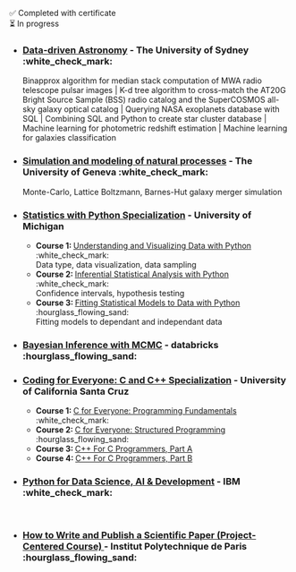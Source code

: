 :white_check_mark: Completed with certificate<br>
:hourglass_flowing_sand: In progress<br>
<ul>
  
<li>
<h3><a href="https://www.coursera.org/learn/data-driven-astronomy">Data-driven Astronomy</a> - <strong>The University of Sydney</strong> :white_check_mark:</h3>
Binapprox algorithm for median stack computation of MWA radio telescope pulsar images  |  K-d tree algorithm to cross-match the  AT20G Bright Source Sample (BSS) radio catalog and the SuperCOSMOS all-sky galaxy optical catalog  |  Querying NASA exoplanets database with SQL  |  Combining SQL and Python to create star cluster database  |  Machine learning for photometric redshift estimation  |  Machine learning for galaxies classification<br>
</li>

<li>
<h3><a href="https://www.coursera.org/learn/modeling-simulation-natural-processes">Simulation and modeling of natural processes</a> - <strong>The University of Geneva</strong> :white_check_mark:</h3>
Monte-Carlo, Lattice Boltzmann, Barnes-Hut galaxy merger simulation<br>
</li>

  <li>
<h3><a href="https://www.coursera.org/specializations/statistics-with-python">Statistics with Python Specialization</a> - <strong>University of Michigan</strong></h3>
   <ul>
      <li>
        <strong>Course 1: </strong><a href="https://www.coursera.org/learn/understanding-visualization-data?specialization=statistics-with-python">Understanding and Visualizing Data with Python</a>  :white_check_mark:<br>
Data type, data visualization, data sampling
        </li>
 <li>
        <strong>Course 2: </strong><a href="https://www.coursera.org/learn/inferential-statistical-analysis-python?specialization=statistics-with-python">Inferential Statistical Analysis with Python</a>  :white_check_mark:<br>
Confidence intervals, hypothesis testing
        </li>
 <li>
        <strong>Course 3: </strong><a href="https://www.coursera.org/learn/fitting-statistical-models-data-python?specialization=statistics-with-python">Fitting Statistical Models to Data with Python</a> :hourglass_flowing_sand:<br>
Fitting models to dependant and independant data
        </li>
      </ul>
    </li> 
  
  <li>
<h3><a href="https://www.coursera.org/learn/mcmc">Bayesian Inference with MCMC</a> - <strong>databricks</strong> :hourglass_flowing_sand:</h3>
</li>

  <li>
<h3><a href="https://www.coursera.org/specializations/coding-for-everyone">Coding for Everyone: C and C++ Specialization</a> - <strong>University of California Santa Cruz</strong></h3>
  <ul>
      <li>
        <strong>Course 1: </strong><a href="https://www.coursera.org/learn/c-for-everyone?specialization=coding-for-everyone">C for Everyone: Programming Fundamentals</a>  :white_check_mark:<br>
        </li>
 <li>
        <strong>Course 2: </strong><a href="https://www.coursera.org/learn/c-structured-programming?specialization=coding-for-everyone">C for Everyone: Structured Programming</a>  :hourglass_flowing_sand: <br>
        </li>
<li>
        <strong>Course 3: </strong><a href="https://www.coursera.org/learn/c-plus-plus-a?specialization=coding-for-everyone">C++ For C Programmers, Part A
</a> <br>
        </li>
 <li>
        <strong>Course 4: </strong><a href="https://www.coursera.org/learn/c-plus-plus-b?specialization=coding-for-everyone">C++ For C Programmers, Part B
</a> <br>
    </li>
      </ul>
    </li>

  <li>
<h3><a href="https://www.coursera.org/learn/python-for-applied-data-science-ai">Python for Data Science, AI & Development</a> - <strong>IBM</strong> :white_check_mark:</h3>
<br>
    </li>
    <li>
<h3><a href="https://www.coursera.org/learn/how-to-write-a-scientific-paper">How to Write and Publish a Scientific Paper (Project-Centered Course)
</a> - <strong>Institut Polytechnique de Paris</strong> :hourglass_flowing_sand:</h3>
<br>
    </li>
  
</ul>  

